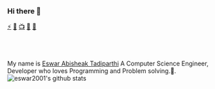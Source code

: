 ### Hi there 👋

<!--
**eswar2001eswar2001** is a ✨ _special_ ✨ repository because its `README.md` (this file) appears on your GitHub profile.

Here are some ideas to get you started:

- 🔭 I’m currently working on ...
- 🌱 I’m currently learning ...
- 👯 I’m looking to collaborate on ...
- 🤔 I’m looking for help with ...
- 💬 Ask me about ...
- 📫 How to reach me: ...
- 😄 Pronouns: ...
- ⚡ Fun fact: ...
-->


<a href="https://github.com/eswar2001">⚡</a>
<a href="https://www.linkedin.com/in/eswar2001">👯</a>
<a href="https://eswar2001.medium.com">📺</a>
<a href="https://twitter.com/_eswar2001">🐤</a>
<a href="mailto:teswar2001@gmail.com">📧</a>

<br/>
<br/>

My name is [Eswar Abisheak Tadiparthi](https://eswar.dev) A Computer Science Engineer, Developer who loves Programming and Problem solving.🚀.
<br /> 
![eswar2001's github stats](https://github-readme-stats.vercel.app/api?username=eswar2001&show_icons=true&theme=radical)
